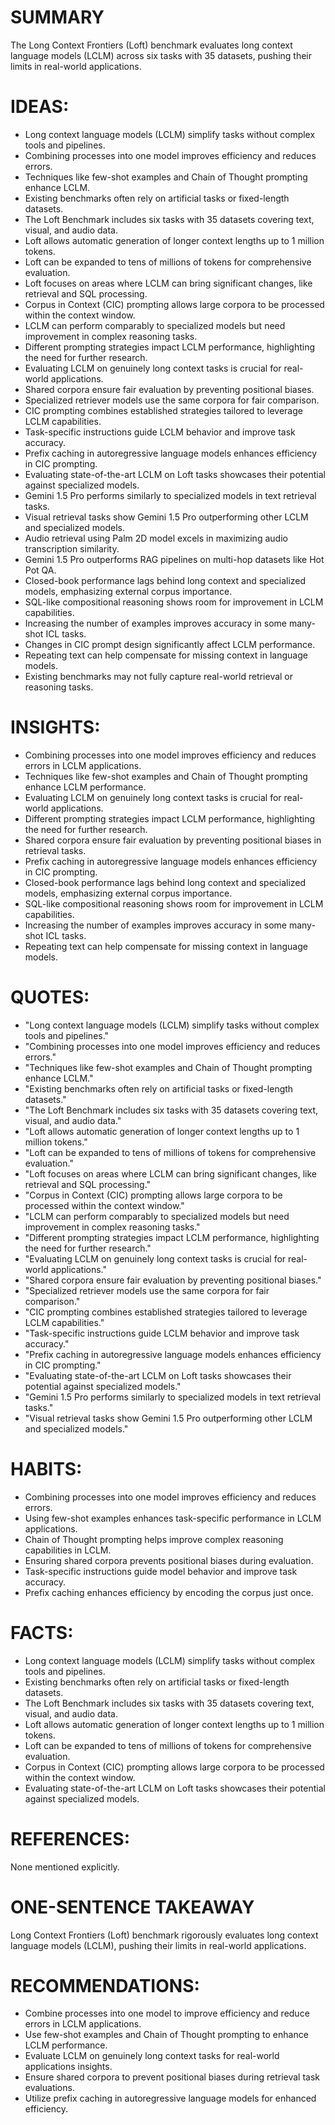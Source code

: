 # SUMMARY
The Long Context Frontiers (Loft) benchmark evaluates long context language models (LCLM) across six tasks with 35 datasets, pushing their limits in real-world applications.

# IDEAS:
- Long context language models (LCLM) simplify tasks without complex tools and pipelines.
- Combining processes into one model improves efficiency and reduces errors.
- Techniques like few-shot examples and Chain of Thought prompting enhance LCLM.
- Existing benchmarks often rely on artificial tasks or fixed-length datasets.
- The Loft Benchmark includes six tasks with 35 datasets covering text, visual, and audio data.
- Loft allows automatic generation of longer context lengths up to 1 million tokens.
- Loft can be expanded to tens of millions of tokens for comprehensive evaluation.
- Loft focuses on areas where LCLM can bring significant changes, like retrieval and SQL processing.
- Corpus in Context (CIC) prompting allows large corpora to be processed within the context window.
- LCLM can perform comparably to specialized models but need improvement in complex reasoning tasks.
- Different prompting strategies impact LCLM performance, highlighting the need for further research.
- Evaluating LCLM on genuinely long context tasks is crucial for real-world applications.
- Shared corpora ensure fair evaluation by preventing positional biases.
- Specialized retriever models use the same corpora for fair comparison.
- CIC prompting combines established strategies tailored to leverage LCLM capabilities.
- Task-specific instructions guide LCLM behavior and improve task accuracy.
- Prefix caching in autoregressive language models enhances efficiency in CIC prompting.
- Evaluating state-of-the-art LCLM on Loft tasks showcases their potential against specialized models.
- Gemini 1.5 Pro performs similarly to specialized models in text retrieval tasks.
- Visual retrieval tasks show Gemini 1.5 Pro outperforming other LCLM and specialized models.
- Audio retrieval using Palm 2D model excels in maximizing audio transcription similarity.
- Gemini 1.5 Pro outperforms RAG pipelines on multi-hop datasets like Hot Pot QA.
- Closed-book performance lags behind long context and specialized models, emphasizing external corpus importance.
- SQL-like compositional reasoning shows room for improvement in LCLM capabilities.
- Increasing the number of examples improves accuracy in some many-shot ICL tasks.
- Changes in CIC prompt design significantly affect LCLM performance.
- Repeating text can help compensate for missing context in language models.
- Existing benchmarks may not fully capture real-world retrieval or reasoning tasks.

# INSIGHTS:
- Combining processes into one model improves efficiency and reduces errors in LCLM applications.
- Techniques like few-shot examples and Chain of Thought prompting enhance LCLM performance.
- Evaluating LCLM on genuinely long context tasks is crucial for real-world applications.
- Different prompting strategies impact LCLM performance, highlighting the need for further research.
- Shared corpora ensure fair evaluation by preventing positional biases in retrieval tasks.
- Prefix caching in autoregressive language models enhances efficiency in CIC prompting.
- Closed-book performance lags behind long context and specialized models, emphasizing external corpus importance.
- SQL-like compositional reasoning shows room for improvement in LCLM capabilities.
- Increasing the number of examples improves accuracy in some many-shot ICL tasks.
- Repeating text can help compensate for missing context in language models.

# QUOTES:
- "Long context language models (LCLM) simplify tasks without complex tools and pipelines."
- "Combining processes into one model improves efficiency and reduces errors."
- "Techniques like few-shot examples and Chain of Thought prompting enhance LCLM."
- "Existing benchmarks often rely on artificial tasks or fixed-length datasets."
- "The Loft Benchmark includes six tasks with 35 datasets covering text, visual, and audio data."
- "Loft allows automatic generation of longer context lengths up to 1 million tokens."
- "Loft can be expanded to tens of millions of tokens for comprehensive evaluation."
- "Loft focuses on areas where LCLM can bring significant changes, like retrieval and SQL processing."
- "Corpus in Context (CIC) prompting allows large corpora to be processed within the context window."
- "LCLM can perform comparably to specialized models but need improvement in complex reasoning tasks."
- "Different prompting strategies impact LCLM performance, highlighting the need for further research."
- "Evaluating LCLM on genuinely long context tasks is crucial for real-world applications."
- "Shared corpora ensure fair evaluation by preventing positional biases."
- "Specialized retriever models use the same corpora for fair comparison."
- "CIC prompting combines established strategies tailored to leverage LCLM capabilities."
- "Task-specific instructions guide LCLM behavior and improve task accuracy."
- "Prefix caching in autoregressive language models enhances efficiency in CIC prompting."
- "Evaluating state-of-the-art LCLM on Loft tasks showcases their potential against specialized models."
- "Gemini 1.5 Pro performs similarly to specialized models in text retrieval tasks."
- "Visual retrieval tasks show Gemini 1.5 Pro outperforming other LCLM and specialized models."

# HABITS:
- Combining processes into one model improves efficiency and reduces errors.
- Using few-shot examples enhances task-specific performance in LCLM applications.
- Chain of Thought prompting helps improve complex reasoning capabilities in LCLM.
- Ensuring shared corpora prevents positional biases during evaluation.
- Task-specific instructions guide model behavior and improve task accuracy.
- Prefix caching enhances efficiency by encoding the corpus just once.

# FACTS:
- Long context language models (LCLM) simplify tasks without complex tools and pipelines.
- Existing benchmarks often rely on artificial tasks or fixed-length datasets.
- The Loft Benchmark includes six tasks with 35 datasets covering text, visual, and audio data.
- Loft allows automatic generation of longer context lengths up to 1 million tokens.
- Loft can be expanded to tens of millions of tokens for comprehensive evaluation.
- Corpus in Context (CIC) prompting allows large corpora to be processed within the context window.
- Evaluating state-of-the-art LCLM on Loft tasks showcases their potential against specialized models.

# REFERENCES:
None mentioned explicitly.

# ONE-SENTENCE TAKEAWAY
Long Context Frontiers (Loft) benchmark rigorously evaluates long context language models (LCLM), pushing their limits in real-world applications.

# RECOMMENDATIONS:
- Combine processes into one model to improve efficiency and reduce errors in LCLM applications.
- Use few-shot examples and Chain of Thought prompting to enhance LCLM performance.
- Evaluate LCLM on genuinely long context tasks for real-world applications insights.
- Ensure shared corpora to prevent positional biases during retrieval task evaluations.
- Utilize prefix caching in autoregressive language models for enhanced efficiency.